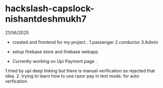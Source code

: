 # hackslash-capslock-nishantdeshmukh7
21/06/2025 
- created and frontend for my project . 
1.passenger 
2.conductor 
3.Admin

- setup firebase store and firebase webapp 

- Currently working on Upi Payment page . 

1.tried by upi deep linking but there is manual verification so rejected that idea.
2. trying to learn how to use razor pay in test mode. 
   for auto verfication.

